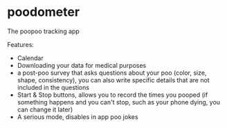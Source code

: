 # poodometer
The poopoo tracking app


Features:
- Calendar
- Downloading your data for medical purposes
- a post-poo survey that asks questions about your poo (color, size, shape, consistency), you can also write specific details that are not included in the questions
- Start & Stop buttons, allows you to record the times you pooped (if something happens and you can't stop, such as your phone dying, you can change it later)
- A serious mode, disables in app poo jokes
